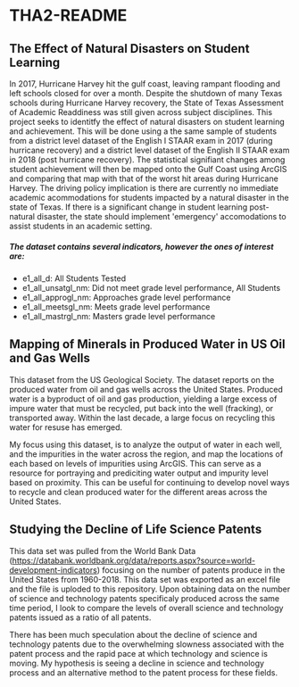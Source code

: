 # THA2-README
## **The Effect of Natural Disasters on Student Learning**

In 2017, Hurricane Harvey hit the gulf coast, leaving rampant flooding and left schools closed for over a month. Despite the shutdown of many Texas schools during Hurricane Harvey recovery, the State of Texas Assessment of Academic Readdiness was still given across subject disciplines. This project seeks to identitfy the effect of natural disasters on student learning and achievement. This will be done using a the same sample of students from a district level dataset of the English I STAAR exam in 2017 (during hurricane recovery) and a district level dataset of the English II STAAR exam in 2018 (post hurricane recovery). The statistical signifiant changes among student achievement will then be mapped onto the Gulf Coast using ArcGIS and comparing that map with that of the worst hit areas during Hurricane Harvey. The driving policy implication is there are currently no immediate academic acommodations for students impacted by a natural disaster in the state of Texas. If there is a significant change in student learning post-natural disaster, the state should implement 'emergency' accomodations to assist students in an academic setting.

##### The dataset contains several indicators, however the ones of interest are:
- e1_all_d: All Students Tested
- e1_all_unsatgl_nm: Did not meet grade level performance, All Students
- e1_all_approgl_nm: Approaches grade level performance
- e1_all_meetsgl_nm: Meets grade level performance 
- e1_all_mastrgl_nm: Masters grade level performance

## **Mapping of Minerals in Produced Water in US Oil and Gas Wells**
This dataset from the US Geological Society. The dataset reports on the produced water from oil and gas wells across the United States. Produced water is a byproduct of oil and gas production, yielding a large excess of impure water that must be recycled, put back into the well (fracking), or transported away. Within the last decade, a large focus on recycling this water for resuse has emerged.

My focus using this dataset, is to analyze the output of water in each well, and the impurities in the water across the region, and map the locations of each based on levels of impurities using ArcGIS. This can serve as a resource for portraying and prediciting water output and impurity level based on proximity. This can be useful for continuing to develop novel ways to recycle and clean produced water for the different areas across the United States.

## **Studying the Decline of Life Science Patents**
This data set was pulled from the World Bank Data (https://databank.worldbank.org/data/reports.aspx?source=world-development-indicators) focusing on the number of patents produce in the United States from 1960-2018. This data set was exported as an excel file and the file is uploded to this repository. Upon obtaining data on the number of science and technology patents specificaly produced across the same time period, I look to compare the levels of overall science and technology patents issued as a ratio of all patents.

There has been much speculation about the decline of science and technology patents due to the overwhelming slowness associated with the patent process and the rapid pace at which technology and science is moving. My hypothesis is seeing a decline in science and technology process and an alternative method to the patent process for these fields.
